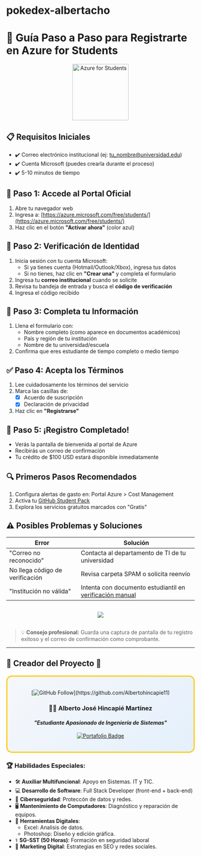 # pokedex-albertacho

# 🎯 Guía Paso a Paso para Registrarte en Azure for Students

<div align="center">
  <img src="https://azure.microsoft.com/svghandler/student/?width=300&height=300" alt="Azure for Students" width="150">
</div>

## 📋 Requisitos Iniciales
- ✔️ Correo electrónico institucional (ej: tu_nombre@universidad.edu)
- ✔️ Cuenta Microsoft (puedes crearla durante el proceso)
- ✔️ 5-10 minutos de tiempo

## 🔵 **Paso 1: Accede al Portal Oficial**
1. Abre tu navegador web
2. Ingresa a: [https://azure.microsoft.com/free/students/](https://azure.microsoft.com/free/students/)
3. Haz clic en el botón **"Activar ahora"** (color azul)

## 📧 **Paso 2: Verificación de Identidad**
1. Inicia sesión con tu cuenta Microsoft:
   - Si ya tienes cuenta (Hotmail/Outlook/Xbox), ingresa tus datos
   - Si no tienes, haz clic en **"Crear una"** y completa el formulario
2. Ingresa tu **correo institucional** cuando se solicite
3. Revisa tu bandeja de entrada y busca el **código de verificación**
4. Ingresa el código recibido

## 📝 **Paso 3: Completa tu Información**
1. Llena el formulario con:
   - Nombre completo (como aparece en documentos académicos)
   - País y región de tu institución
   - Nombre de tu universidad/escuela
2. Confirma que eres estudiante de tiempo completo o medio tiempo

## ✅ **Paso 4: Acepta los Términos**
1. Lee cuidadosamente los términos del servicio
2. Marca las casillas de:
   - [x] Acuerdo de suscripción
   - [x] Declaración de privacidad
3. Haz clic en **"Registrarse"**

## 🎉 **Paso 5: ¡Registro Completado!**
- Verás la pantalla de bienvenida al portal de Azure
- Recibirás un correo de confirmación
- Tu crédito de $100 USD estará disponible inmediatamente

## 🔍 **Primeros Pasos Recomendados**
1. Configura alertas de gasto en: Portal Azure > Cost Management
2. Activa tu [GitHub Student Pack](https://education.github.com/pack)
3. Explora los servicios gratuitos marcados con "Gratis"

## ⚠️ **Posibles Problemas y Soluciones**
| Error | Solución |
|-------|----------|
| "Correo no reconocido" | Contacta al departamento de TI de tu universidad |
| No llega código de verificación | Revisa carpeta SPAM o solicita reenvío |
| "Institución no válida" | Intenta con documento estudiantil en [verificación manual](https://aka.ms/azurestudentverify) |

<div align="center" style="margin: 30px 0">
  <a href="https://azure.microsoft.com/free/students/">
    <img src="https://img.shields.io/badge/COMENZAR_REGISTRO-0078D4?style=for-the-badge&logo=microsoft-azure&logoColor=white">
  </a>
</div>

> 💡 **Consejo profesional:** Guarda una captura de pantalla de tu registro exitoso y el correo de confirmación como comprobante.

***

## 🌟 **Creador del Proyecto** 🙌

<div align="center" style="border: 3px solid #ffcb05; border-radius: 15px; padding: 20px; background: linear-gradient(135deg, #f5f7fa 0%, #e4f0fc 100%); margin: 20px 0;">

[![GitHub Follow](https://img.shields.io/github/followers/Albertohincapie11?style=social&label=Síguelo%20en%20GitHub!)](https://github.com/Albertohincapie11)

### 🧙‍♂️ **Alberto José Hincapié Martínez**  
#### *"Estudiante Apasionado de Ingeniería de Sistemas"*  

[![Portafolio Badge](https://img.shields.io/badge/🎮_Mi_Universo_Digital-GitHub-181717?style=for-the-badge&logo=github)](https://github.com/Albertohincapie11)

</div>

### 🏆 Habilidades Especiales:
- 🛠️ **Auxiliar Multifuncional**: Apoyo en Sistemas. IT y TIC.
- 💻 **Desarrollo de Software**: Full Stack Developer (front-end + back-end)
- 🔐 **Ciberseguridad**: Proteccón de datos y redes.
- 🖥️ **Mantenimiento de Computadores**: Diagnóstico y reparación de equipos.
- 🎨 **Herramientas Digitales**: 
  - Excel: Analisis de datos.
  - Photoshop: Diseño y edición gráfica.
- ⚕️ **SG-SST (50 Horas)**: Formación en seguridad laboral
- 📢 **Marketing Digital**: Estrategias en SEO y redes sociales.

